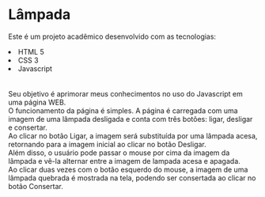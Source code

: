 <h1>Lâmpada</h1>

<p>
  Este é um projeto acadêmico desenvolvido com as tecnologias:<br>
  <li>HTML 5</li>
  <li>CSS 3</li>
  <li>Javascript</li>
  <br>
  <br>
  Seu objetivo é aprimorar meus conhecimentos no uso do Javascript em uma página WEB.<br>
  O funcionamento da página é simples. A página é carregada com uma imagem de uma lâmpada desligada e conta com três botões: ligar, desligar e consertar.<br>
  Ao clicar no botão Ligar, a imagem será substituída por uma lâmpada acesa, retornando para a imagem inicial ao clicar no botão Desligar. <br>
  Além disso, o usuário pode passar o mouse por cima da imagem da lâmpada e vê-la alternar entre a imagem de lampada acesa e apagada.<br>
  Ao clicar duas vezes com o botão esquerdo do mouse, a imagem de uma lâmpada quebrada é mostrada na tela, podendo ser consertada ao clicar no botão Consertar.
</p>
